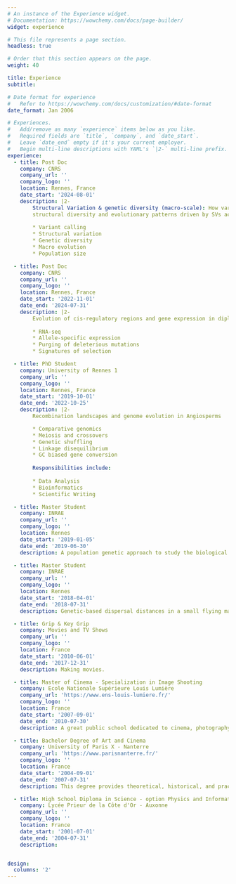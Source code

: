 ```yaml
---
# An instance of the Experience widget.
# Documentation: https://wowchemy.com/docs/page-builder/
widget: experience

# This file represents a page section.
headless: true

# Order that this section appears on the page.
weight: 40

title: Experience
subtitle:

# Date format for experience
#   Refer to https://wowchemy.com/docs/customization/#date-format
date_format: Jan 2006

# Experiences.
#   Add/remove as many `experience` items below as you like.
#   Required fields are `title`, `company`, and `date_start`.
#   Leave `date_end` empty if it's your current employer.
#   Begin multi-line descriptions with YAML's `|2-` multi-line prefix.
experience:
  - title: Post Doc
    company: CNRS
    company_url: ''
    company_logo: ''
    location: Rennes, France
    date_start: '2024-08-01'
    description: |2-
        Structural Variation & genetic diversity (macro-scale): How variable and how similar are
        structural diversity and evolutionary patterns driven by SVs across the tree of life, and why?
        
        * Variant calling
        * Structural variation
        * Genetic diversity
        * Macro evolution
        * Population size

  - title: Post Doc
    company: CNRS
    company_url: ''
    company_logo: ''
    location: Rennes, France
    date_start: '2022-11-01'
    date_end: '2024-07-31'
    description: |2-
        Evolution of cis-regulatory regions and gene expression in diploid species
        
        * RNA-seq
        * Allele-specific expression
        * Purging of deleterious mutations
        * Signatures of selection

  - title: PhD Student
    company: University of Rennes 1
    company_url: ''
    company_logo: ''
    location: Rennes, France
    date_start: '2019-10-01'
    date_end: '2022-10-25'
    description: |2-
        Recombination landscapes and genome evolution in Angiosperms

        * Comparative genomics
        * Meiosis and crossovers
        * Genetic shuffling
        * Linkage disequilibrium
        * GC biased gene conversion
        
        Responsibilities include:
        
        * Data Analysis
        * Bioinformatics
        * Scientific Writing

  - title: Master Student
    company: INRAE
    company_url: ''
    company_logo: ''
    location: Rennes
    date_start: '2019-01-05'
    date_end: '2019-06-30'
    description: A population genetic approach to study the biological invasion by the topmouth gudgeon fish.

  - title: Master Student
    company: INRAE
    company_url: ''
    company_logo: ''
    location: Rennes
    date_start: '2018-04-01'
    date_end: '2018-07-31'
    description: Genetic-based dispersal distances in a small flying mammal, the lesser horseshoe bat.

  - title: Grip & Key Grip
    company: Movies and TV Shows
    company_url: ''
    company_logo: ''
    location: France
    date_start: '2010-06-01'
    date_end: '2017-12-31'
    description: Making movies.

  - title: Master of Cinema - Specialization in Image Shooting
    company: Ecole Nationale Supérieure Louis Lumière
    company_url: 'https://www.ens-louis-lumiere.fr/'
    company_logo: ''
    location: France
    date_start: '2007-09-01'
    date_end: '2010-07-30'
    description: A great public school dedicated to cinema, photography and sound.

  - title: Bachelor Degree of Art and Cinema
    company: University of Paris X - Nanterre
    company_url: 'https://www.parisnanterre.fr/'
    company_logo: ''
    location: France
    date_start: '2004-09-01'
    date_end: '2007-07-31'
    description: This degree provides theoretical, historical, and practical instruction as an introduction to the history of the performing arts, particularly theater and other performing arts, cinema, and audiovisual arts, as well as to current artistic approaches in these two fields.

  - title: High School Diploma in Science - option Physics and Informatics
    company: Lycée Prieur de la Côte d'Or - Auxonne
    company_url: ''
    company_logo: ''
    location: France
    date_start: '2001-07-01'
    date_end: '2004-07-31'
    description:


design:
  columns: '2'
---
```

